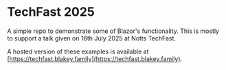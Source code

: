 # TechFast 2025
A simple repo to demonstrate some of Blazor's functionality. This is mostly to support a talk given on 16th July 2025 at Notts TechFast.

A hosted version of these examples is available at [https://techfast.blakey.family](https://techfast.blakey.family).
